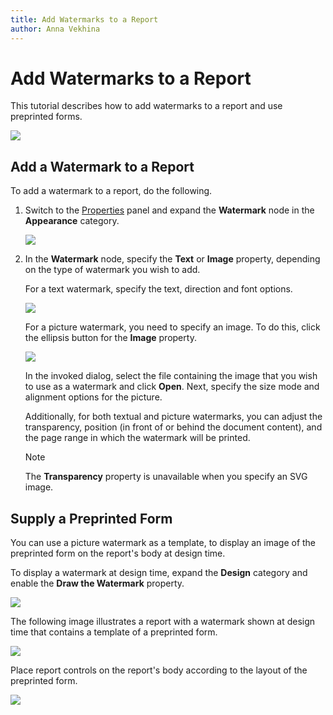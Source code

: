 ```yaml
---
title: Add Watermarks to a Report
author: Anna Vekhina
---
```

# Add Watermarks to a Report

This tutorial describes how to add watermarks to a report and use preprinted forms.

![](../../../images/eurd-web-add-watermarks-result.png)

## <a name="addwatermark"></a>Add a Watermark to a Report
To add a watermark to a report, do the following.

1. Switch to the [Properties](..\report-designer-tools\ui-panels\properties-panel.md) panel and expand the **Watermark** node in the **Appearance** category.
	
	![](../../../images/eurd-web-add-watermarks-properties-panel.png)

2. In the **Watermark** node, specify the **Text** or **Image** property, depending on the type of watermark you wish to add.
	
	For a text watermark, specify the text, direction and font options.
	
	![](../../../images/eurd-web-watermark-text.png)
	
	For a picture watermark, you need to specify an image. To do this, click the ellipsis button for the **Image** property.
	
	![](../../../images/eurd-web-watermark-image.png)
	
	In the invoked dialog, select the file containing the image that you wish to use as a watermark and click **Open**. Next, specify the size mode and alignment options for the picture.
	
	Additionally, for both textual and picture watermarks, you can adjust the transparency, position (in front of or behind the document content), and the page range in which the watermark will be printed.

	> [!NOTE]
	> The **Transparency** property is unavailable when you specify an SVG image.

## <a name="preprintedform"></a>Supply a Preprinted Form
You can use a picture watermark as a template, to display an image of the preprinted form on the report's body at design time.

To display a watermark at design time, expand the **Design** category and enable the **Draw the Watermark** property.

![](../../../images/eurd-web-add-preprinted-watermark.png)

The following image illustrates a report with a watermark shown at design time that contains a template of a preprinted form.

![](../../../images/eurd-web-add-a-template-watermark.png)

Place report controls on the report's body according to the layout of the preprinted form.

![](../../../images/eurd-web-add-a-template-watermark-result.png)